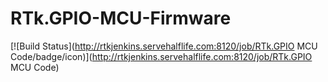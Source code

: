 # RTk.GPIO-MCU-Firmware
[![Build Status](http://rtkjenkins.servehalflife.com:8120/job/RTk.GPIO MCU Code/badge/icon)](http://rtkjenkins.servehalflife.com:8120/job/RTk.GPIO MCU Code)